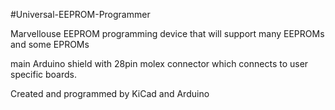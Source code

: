 #Universal-EEPROM-Programmer 

Marvellouse EEPROM programming device that will support many EEPROMs and some EPROMs

main Arduino shield with 28pin molex connector which connects to user specific boards.

Created and programmed by KiCad and Arduino
